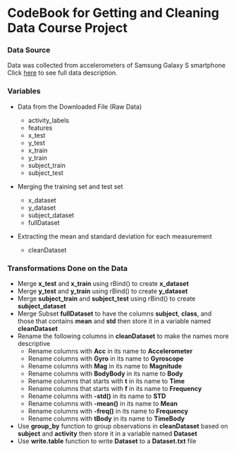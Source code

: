 # CodeBook for Getting and Cleaning Data Course Project
### Data Source
Data was collected from accelerometers of Samsung Galaxy S smartphone  
Click [here](http://archive.ics.uci.edu/ml/datasets/Human+Activity+Recognition+Using+Smartphones) to see full data description.  

### Variables  

* Data from the Downloaded File (Raw Data)   
  + activity_labels  
  + features     
  + x_test    
  + y_test    
  + x_train  
  + y_train    
  + subject_train  
  + subject_test  

* Merging the training set and test set  
  + x_dataset  
  + y_dataset   
  + subject_dataset     
  + fullDataset  
      
* Extracting the mean and standard deviation for each measurement  
  + cleanDataset    


      
### Transformations Done on the Data    
  + Merge **x_test** and **x_train** using rBind() to create **x_dataset**
  + Merge **y_test** and **y_train** using rBind() to create **y_dataset**
  + Merge **subject_train** and **subject_test** using rBind() to create **subject_dataset**
  + Merge Subset **fullDataset** to have the columns **subject**, **class**, and those that contains **mean** and **std** then store it in a variable named **cleanDataset**
  + Rename the following columns in **cleanDataset** to make the names more descriptive
    + Rename columns with **Acc** in its name to **Accelerometer**
    + Rename columns with **Gyro** in its name to **Gyroscope**
    + Rename columns with **Mag** in its name to **Magnitude**
    + Rename columns with **BodyBody** in its name to **Body**
    + Rename columns that starts with **t** in its name to **Time**
    + Rename columns that starts with **f** in its name to **Frequency**
    + Rename columns with **-std()** in its name to **STD**
    + Rename columns with **-mean()** in its name to **Mean**
    + Rename columns with **-freq()** in its name to **Frequency**
    + Rename columns with **tBody** in its name to **TimeBody**
  + Use **group_by** function to group observations in **cleanDataset** based on **subject** and **activity** then store it in a variable named **Dataset**
  + Use **write.table** function to write **Dataset** to a **Dataset.txt** file
      